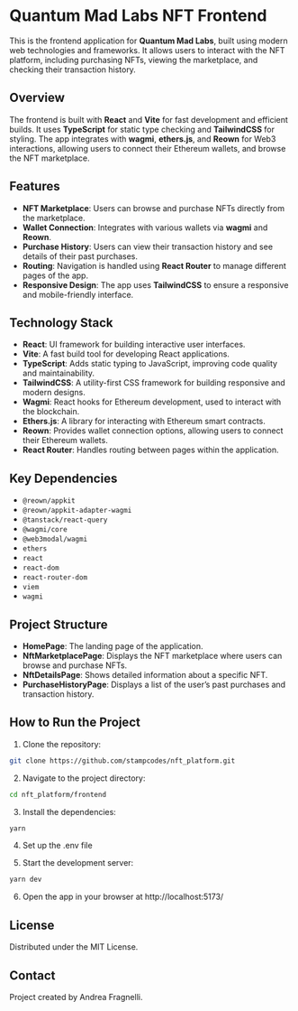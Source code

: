 # Quantum Mad Labs NFT Frontend

This is the frontend application for **Quantum Mad Labs**, built using modern web technologies and frameworks. It allows users to interact with the NFT platform, including purchasing NFTs, viewing the marketplace, and checking their transaction history.

## Overview

The frontend is built with **React** and **Vite** for fast development and efficient builds. It uses **TypeScript** for static type checking and **TailwindCSS** for styling. The app integrates with **wagmi**, **ethers.js**, and **Reown** for Web3 interactions, allowing users to connect their Ethereum wallets, and browse the NFT marketplace.

## Features

- **NFT Marketplace**: Users can browse and purchase NFTs directly from the marketplace.
- **Wallet Connection**: Integrates with various wallets via **wagmi** and **Reown**.
- **Purchase History**: Users can view their transaction history and see details of their past purchases.
- **Routing**: Navigation is handled using **React Router** to manage different pages of the app.
- **Responsive Design**: The app uses **TailwindCSS** to ensure a responsive and mobile-friendly interface.

## Technology Stack

- **React**: UI framework for building interactive user interfaces.
- **Vite**: A fast build tool for developing React applications.
- **TypeScript**: Adds static typing to JavaScript, improving code quality and maintainability.
- **TailwindCSS**: A utility-first CSS framework for building responsive and modern designs.
- **Wagmi**: React hooks for Ethereum development, used to interact with the blockchain.
- **Ethers.js**: A library for interacting with Ethereum smart contracts.
- **Reown**: Provides wallet connection options, allowing users to connect their Ethereum wallets.
- **React Router**: Handles routing between pages within the application.

## Key Dependencies

- `@reown/appkit`
- `@reown/appkit-adapter-wagmi`
- `@tanstack/react-query`
- `@wagmi/core`
- `@web3modal/wagmi`
- `ethers`
- `react`
- `react-dom`
- `react-router-dom`
- `viem`
- `wagmi`

## Project Structure

- **HomePage**: The landing page of the application.
- **NftMarketplacePage**: Displays the NFT marketplace where users can browse and purchase NFTs.
- **NftDetailsPage**: Shows detailed information about a specific NFT.
- **PurchaseHistoryPage**: Displays a list of the user’s past purchases and transaction history.

## How to Run the Project

1. Clone the repository:

```bash
git clone https://github.com/stampcodes/nft_platform.git
```

2. Navigate to the project directory:

```bash
cd nft_platform/frontend
```

3. Install the dependencies:

```bash
yarn
```

4. Set up the .env file

5. Start the development server:

```bash
yarn dev
```

6. Open the app in your browser at http://localhost:5173/

## License

Distributed under the MIT License.

## Contact

Project created by Andrea Fragnelli.
